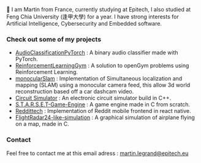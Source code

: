 

👋 I am Martin from France, currently studying at Epitech, I also studied at Feng Chia University (逢甲大學) for a year. I have strong interests for Artificial Intelligence, Cybersecurity and Embedded software.

### Check out some of my projects

- [AudioClassificationPyTorch](https://github.com/Fosowl/AudioClassificationPyTorch) : A binary audio classifier made with PyTorch.
- [ReinforcementLearningGym](https://github.com/Fosowl/ReinforcementLearningGym) : A solution to openGym problems using Reinforcement Learning.
- [monocularSlam](https://github.com/Fosowl/monocularSlam) : Implementation of Simultaneous localization and mapping (SLAM) using a monocular camera feed, this allow 3d world reconstruction based off a car dashcam video.
-  [Circuit Simulator](https://github.com/Fosowl/CircuitSimulator) : An electronic circuit simulator build in C++.
- [S.T.A.R.S.E.T-Game-Engine](https://github.com/Fosowl/S.T.A.R.S.E.T-Game-Engine) : A game engine made in C from scratch.
- [Reddittech](https://github.com/Fosowl/Reddittech) : Implementation of Reddit mobile frontend in react native.
- [FlightRadar24-like-simulation](https://github.com/Fosowl/FlightRadar24-like-simulation) : A graphical simulation of airplane flying on a map, made in C.

### Contact

Feel free to contact me at this email adress : martin.legrand@epitech.eu

